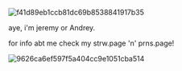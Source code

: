 
![f41d89eb1ccb81dc69b8538841917b35](https://github.com/user-attachments/assets/17cf14f1-b91e-4b1b-89eb-5dbd90d0a631)

aye, i'm jeremy or Andrey.

for info abt me check my strw.page 'n' prns.page!


![9626ca6ef597f5a404cc9e1051cba514](https://github.com/user-attachments/assets/88da8a20-112b-4f36-ad3b-8679666afe96)
